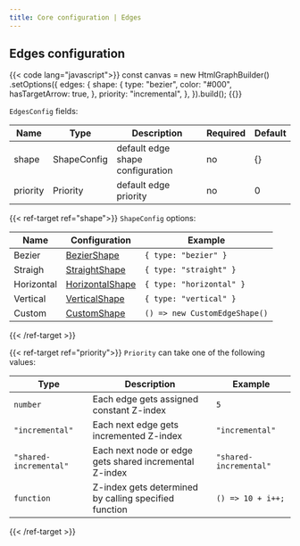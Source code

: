 ```yaml
---
title: Core configuration | Edges
---
```


## Edges configuration


{{< code lang="javascript">}}
const canvas = new HtmlGraphBuilder()
  .setOptions({
    edges: {
      shape: {
        type: "bezier",
        color: "#000",
        hasTargetArrow: true,
      },
      priority: "incremental",
    },
  }).build();
{{</code>}}

`EdgesConfig` fields:

| Name      | Type                                      | Description                      | Required | Default |
|-----------|-------------------------------------------|----------------------------------|----------|---------|
| shape     | <span data-ref="shape">ShapeConfig</span> | default edge shape configuration | no       | {}      |
| priority  | <span data-ref="priority">Priority</span> | default edge priority            | no       | 0       |


{{< ref-target ref="shape">}}
`ShapeConfig` options:

| Name       | Configuration                                        | Example                       |
|------------|------------------------------------------------------|-------------------------------|
| Bezier     | <a href="/edge-shape/bezier">BezierShape</a>         | `{ type: "bezier" }`          |
| Straigh    | <a href="/edge-shape/straight">StraightShape</a>     | `{ type: "straight" }`        |
| Horizontal | <a href="/edge-shape/horizontal">HorizontalShape</a> | `{ type: "horizontal" }`      |
| Vertical   | <a href="/edge-shape/vertical">VerticalShape</a>     | `{ type: "vertical" }`        |
| Custom     | <a href="/edge-shape/custom">CustomShape</a>         | `() => new CustomEdgeShape()` |
{{< /ref-target >}}

{{< ref-target ref="priority">}}
`Priority` can take one of the following values:

| Type                   | Description                                             | Example                   |
|------------------------|---------------------------------------------------------|---------------------------|
| `number`               | Each edge gets assigned constant Z-index                | `5`                       |
| `"incremental"`        | Each next edge gets incremented Z-index                 | `"incremental"`           |
| `"shared-incremental"` | Each next node or edge gets shared incremental Z-index  | `"shared-incremental"`    |
| `function`             | Z-index gets determined by calling specified function   | `() => 10 + i++;`         |
{{< /ref-target >}}
